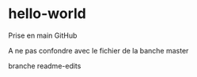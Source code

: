 # hello-world
Prise en main GitHub

A ne pas confondre avec le fichier de la banche master

branche readme-edits

